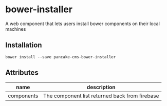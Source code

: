 # bower-installer
A web component that lets users install bower components on their local machines

## Installation

```shell
bower install --save pancake-cms-bower-installer
```

## Attributes

| name | description |
|------|-------------|
| components | The component list returned back from firebase |